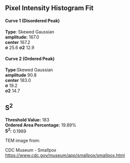 ## Pixel Intensity Histogram Fit

#### Curve 1 (Disordered Peak)
**Type**: Skewed Gaussian\
**amplitude:** 167.0\
**center** 167.2\
**σ** 25.6
**σ2** 12.9


#### Curve 2 (Ordered Peak)
**Type**:Skewed Gaussian\
**amplitude** 90.8\
**center** 183.0\
**σ** 19.2\
**σ2** 14.7


## S<sup>2</sup>
**Threshold Value:** 183\
**Ordered Area Percentage:** 19.89%\
**S<sup>2</sup>:** 0.1989



TEM image from:

CDC Museum - Smallpox
https://www.cdc.gov/museum/app/smallpox/smallpox.html

